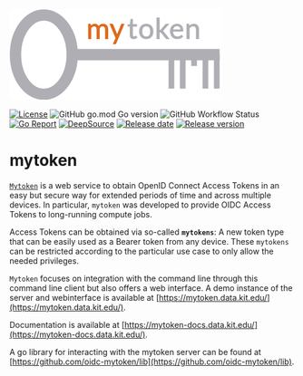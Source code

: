 ![mytoken logo](https://raw.githubusercontent.com/oidc-mytoken/server/master/mytoken.png)

[![License](https://img.shields.io/github/license/oidc-mytoken/client.svg)](https://github.com/oidc-mytoken/client/blob/master/LICENSE)
![GitHub go.mod Go version](https://img.shields.io/github/go-mod/go-version/oidc-mytoken/client)
![GitHub Workflow Status](https://img.shields.io/github/workflow/status/oidc-mytoken/client/Go)
[![Go Report](https://goreportcard.com/badge/github.com/oidc-mytoken/client)](https://goreportcard.com/report/github.com/oidc-mytoken/client)
[![DeepSource](https://deepsource.io/gh/oidc-mytoken/client.svg/?label=active+issues&show_trend=true)](https://deepsource.io/gh/oidc-mytoken/client/?ref=repository-badge)
[![Release date](https://img.shields.io/github/release-date/oidc-mytoken/client.svg)](https://github.com/oidc-mytoken/client/releases/latest)
[![Release version](https://img.shields.io/github/release/oidc-mytoken/client.svg)](https://github.com/oidc-mytoken/client/releases/latest)

<!-- [![Code size](https://img.shields.io/github/languages/code-size/oidc-mytoken/client.svg)](https://github.com/oidc-mytoken/client/tree/master) -->

# mytoken

[`Mytoken`](https://github.com/oidc-mytoken/server) is a web service to obtain OpenID Connect Access Tokens in an easy 
but secure way for extended periods of time and across multiple devices. In particular, `mytoken` was developed to
provide OIDC Access Tokens to long-running compute jobs.

Access Tokens can be obtained via so-called **`mytokens`**: A new token type that can be easily used as a Bearer token from
any device. These `mytokens` can be restricted according to the particular use case to only allow the needed privileges.

`Mytoken` focuses on integration with the command line through this command line client <!-- and [oidc-agent]
(https://github.com/indigo-dc/oidc-agent) --> but also offers a web interface.
A demo instance of the server and webinterface is available at
[https://mytoken.data.kit.edu/](https://mytoken.data.kit.edu/).

Documentation is available at [https://mytoken-docs.data.kit.edu/](https://mytoken-docs.data.kit.edu/).

A go library for interacting with the mytoken server can be found at
[https://github.com/oidc-mytoken/lib](https://github.com/oidc-mytoken/lib).
